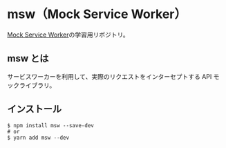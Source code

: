 # msw（Mock Service Worker）

[Mock Service Worker](https://mswjs.io/)の学習用リポジトリ。

## msw とは

サービスワーカーを利用して、実際のリクエストをインターセプトする API モックライブラリ。

## インストール

```shell
$ npm install msw --save-dev
# or
$ yarn add msw --dev
```
